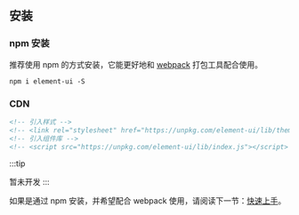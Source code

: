 ## 安装

### npm 安装

推荐使用 npm 的方式安装，它能更好地和 [webpack](https://webpack.js.org/) 打包工具配合使用。

```shell
npm i element-ui -S
```

### CDN

<!-- 目前可以通过 [unpkg.com/element-ui](https://unpkg.com/element-ui/) 获取到最新版本的资源，在页面上引入 js 和 css 文件即可开始使用。
 -->
```html
<!-- 引入样式 -->
<!-- <link rel="stylesheet" href="https://unpkg.com/element-ui/lib/theme-chalk/index.css"> -->
<!-- 引入组件库 -->
<!-- <script src="https://unpkg.com/element-ui/lib/index.js"></script> -->
```

:::tip
<!-- 我们建议使用 CDN 引入 Element 的用户在链接地址上锁定版本，以免将来 Element 升级时受到非兼容性更新的影响。锁定版本的方法请查看 [unpkg.com](https://unpkg.com)。 -->
暂未开发
:::

<!-- ### Hello world

通过 CDN 的方式我们可以很容易地使用 Element 写出一个 Hello world 页面。[在线演示](https://codepen.io/ziyoung/pen/rRKYpd) -->

<!-- <iframe height="265" style="width: 100%;" scrolling="no" title="Element demo" src="//codepen.io/ziyoung/embed/rRKYpd/?height=265&theme-id=light&default-tab=html" frameborder="no" allowtransparency="true" allowfullscreen="true">
  See the Pen <a href='https://codepen.io/ziyoung/pen/rRKYpd/'>Element demo</a> by hetech
  (<a href='https://codepen.io/ziyoung'>@ziyoung</a>) on <a href='https://codepen.io'>CodePen</a>.
</iframe> -->

如果是通过 npm 安装，并希望配合 webpack 使用，请阅读下一节：[快速上手](/#/zh/component/quickstart)。
